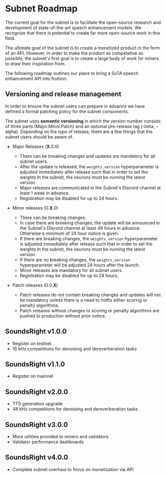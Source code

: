 # Subnet Roadmap

The current goal for the subnet is to facilitate the open-source research and development of state-of-the-art speech enhancement models. We recognize that there is potential to create far more open-source work in this field.

The ultimate goal of the subnet is to create a monetized product in the form of an API. However, in order to make the product as competetive as possible, the subnet's first goal is to create a large body of work for miners to draw their inspiration from.

The following roadmap outlines our plans to bring a SoTA speech enhancement API into fruition:

## Versioning and release management
In order to ensure the subnet users can prepare in advance we have defined a formal patching policy for the subnet components.

The subnet uses **semantic versioning** in which the version number consists of three parts (Major.Minor.Patch) and an optional pre-release tag (-beta, -alpha). Depending on the type of release, there are a few things that the subnet users should be aware of.

- Major Releases (**X**.0.0)
    - There can be breaking changes and updates are mandatory for all subnet users.
    - After the update is released, the `weights_version` hyperparameter is adjusted immediately after release such that in order to set the weights in the subnet, the neurons must be running the latest version.
    - Major releases are communicated in the Subnet's Discord channel at least 1 week in advance.
    - Registration may be disabled for up to 24 hours.

- Minor releases (0.**X**.0)
    - There can be breaking changes.
    - In case there are breaking changes, the update will be announced in the Subnet's Discord channel at least 48 hours in advance. Otherwise a minimum of 24 hour notice is given.
    - If there are breaking changes, the `weights_version` hyperparameter is adjusted immediately after release such that in order to set the weights in the subnet, the neurons must be running the latest version.
    - If there are no breaking changes, the `weights_version` hyperparameter will be adjusted 24 hours after the launch.
    - Minor releases are mandatory for all subnet users.
    - Registration may be disabled for up to 24 hours.

- Patch releases (0.0.**X**)
    - Patch releases do not contain breaking changes and updates will not be mandatory unless there is a need to hotfix either scoring or penalty algorithms.
    - Patch releases without changes to scoring or penalty algorithms are pushed to production without prior notice.

## SoundsRight v1.0.0
- Register on testnet
- 16 kHz competitions for denoising and dereverberation tasks

## SoundsRight v1.1.0
- Register on mainnet

## SoundsRight v2.0.0
- TTS generation upgrade
- 48 kHz competitions for denoising and dereverberation tasks

## SoundsRight v3.0.0 
- More utilities provided to miners and validators
- Validator performance dashboards

## SoundsRight v4.0.0 
- Complete subnet overhaul to focus on monetization via API 